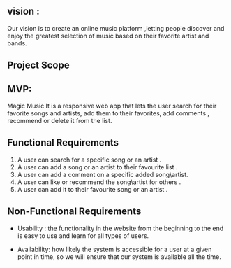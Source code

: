 ## vision :
Our vision is to create an online music platform ,letting people discover and enjoy the greatest selection of music based on their favorite artist and bands.

## Project Scope
## MVP:
Magic Music It is a responsive web app that lets the user search for their favorite songs and artists, add them to their favorites, add comments , recommend or delete it from the list.

## Functional Requirements
1. A user can search for a specific song or an artist .
2. A user can add a song or an artist to their favourite list .
3. A user can add a comment on a specific added song\artist.
4. A user can like or recommend the song\artist for others .
5. A user can add it to their favourite song or an artist .

## Non-Functional Requirements 

- Usability : the functionality in the website from the beginning to the end is easy to use and learn for all types of users.

- Availability: how likely the system is accessible for a user at a given point in time, so we will ensure that our system is available all the time.